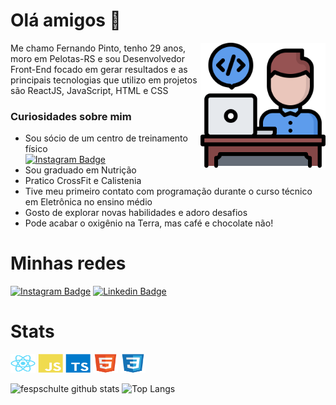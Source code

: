 # Olá amigos 👋

<img align="right" src="programmer.png" width="200"/> 

Me chamo Fernando Pinto, tenho 29 anos, moro em Pelotas-RS e sou Desenvolvedor Front-End focado em gerar resultados e as principais tecnologias que utilizo em projetos são ReactJS, JavaScript, HTML e CSS

### Curiosidades sobre mim

- Sou sócio de um centro de treinamento físico <br/>
[![Instagram Badge](https://img.shields.io/badge/@natural.done-000000?style=flat&labelColor=000000&logo=instagram&logoColor=white&link=https://instagram.com/natural.done)](https://instagram.com/natural.done)
- Sou graduado em Nutrição
- Pratico CrossFit e Calistenia
- Tive meu primeiro contato com programação durante o curso técnico em Eletrônica no ensino médio
- Gosto de explorar novas habilidades e adoro desafios
- Pode acabar o oxigênio na Terra, mas café e chocolate não!

# Minhas redes
[![Instagram Badge](https://img.shields.io/badge/@feernandopinto-F56040?style=flat&labelColor=F56040&logo=instagram&logoColor=white&link=https://instagram.com/feernandopinto)](https://instagram.com/feernandopinto)
[![Linkedin Badge](https://img.shields.io/badge/Fernando%20Pinto-0072b1?style=flat&logo=Linkedin&logoColor=white&link=https://www.linkedin.com/in/feernandopinto/)](https://www.linkedin.com/in/feernandopinto/)

# Stats
<div>
  <img align-items="center" alt="reactjs" height="30" width="40" src="https://raw.githubusercontent.com/devicons/devicon/master/icons/react/react-original.svg">
  <img align-items="center" display=flex alt="js" height="30" width="40" src="https://raw.githubusercontent.com/devicons/devicon/master/icons/javascript/javascript-plain.svg">
  <img align-items="center" alt="typescript" height="30" width="40" src="https://raw.githubusercontent.com/devicons/devicon/master/icons/typescript/typescript-plain.svg">
  <img align-items="center" alt="HTML" height="30" width="40" src="https://raw.githubusercontent.com/devicons/devicon/master/icons/html5/html5-original.svg">
  <img align-items="center" alt="CSS" height="30" width="40" src="https://raw.githubusercontent.com/devicons/devicon/master/icons/css3/css3-original.svg">
</div>

![fespschulte github stats](https://github-readme-stats.vercel.app/api?username=fespschulte&hide=[%22issues%22]&show_icons=true)
![Top Langs](https://github-readme-stats.vercel.app/api/top-langs/?username=fespschulte&layout=compact&card_width=200)

